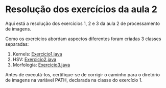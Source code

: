# Resolução dos exercícios da aula 2

Aqui está a resolução dos exercícios 1, 2 e 3 da aula 2 de processamento de imagens.

Como os exercícios abordam aspectos diferentes foram criadas 3 classes separadas:
1. Kernels: [Exercicio1.java](https://github.com/progjogos3d/imagem02-ex01/blob/master/src/br/pucpr/imagem/Exercicio1.java)
1. HSV: [Exercicio2.java](https://github.com/progjogos3d/imagem02-ex01/blob/master/src/br/pucpr/imagem/Exercicio2.java)
1. Morfologia: [Exercicio3.java](https://github.com/progjogos3d/imagem02-ex01/blob/master/src/br/pucpr/imagem/Exercicio3.java)

Antes de executá-los, certifique-se de corrigir o caminho para o diretório de imagens na variável PATH, declarada na 
classe do exercício 1.